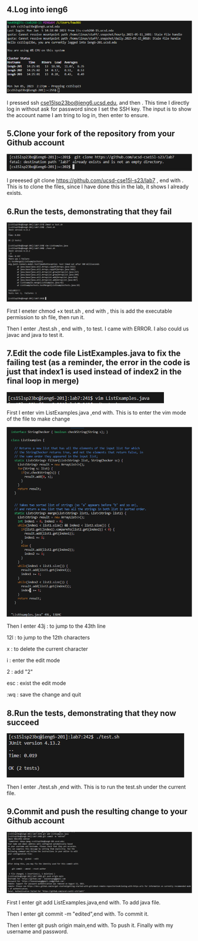 ## 4.Log into ieng6
![Image](lab4-ex-1.png)


I pressed ssh cse15lsp23bo@ieng6.ucsd.edu, and then <enter>. This time I directly log in without ask for password since I set the SSH key. The input is to show the account name I am tring to log in, then enter to ensure. 

  
## 5.Clone your fork of the repository from your Github account
![Image](Report-4-2.png)
  
  
I preeesed git clone https://github.com/ucsd-cse15l-s23/lab7 , end with <enter>. This is to clone the files, since I have done this in the lab, it shows I already exists.
  
  
## 6.Run the tests, demonstrating that they fail
![Image](Report-4-4.png)
  
  
First I eneter chmod +x test.sh , end with<enter> , this is add the executable permission to sh file, then run it. 
  
  
Then I enter ./test.sh , end with<enter> , to test. I came with ERROR. I also could us javac and java to test it.


## 7.Edit the code file ListExamples.java to fix the failing test (as a reminder, the error in the code is just that index1 is used instead of index2 in the final loop in merge)
![Image](Report-4-5.png)
  
  
First I enter vim ListExamples.java ,end with<enter>. This is to enter the vim mode of the file to make change
  

![Image](Report-4-6.png)
  
  
Then I enter 43j : to jump to the 43th line
  
  
12l : to jump to the 12th characters
  
  
x : to delete the current character
  
  
i : enter the edit mode
  
  
2 : add "2"
  
  
esc : exist the edit mode
  
  
:wq : save the change and quit

  
## 8.Run the tests, demonstrating that they now succeed
![Image](Report-4-7.png)
  
  
Then I enter ./test.sh ,end with<enter>. This is to run the test.sh under the current file.
  
## 9.Commit and push the resulting change to your Github account
![Image](Report-4-8.png)
  
  
First I enter git add ListExamples.java,end with<enter>. To add java file. 
  

Then I enter git commit -m "edited",end with<enter>.  To commit it. 
  
  
Then I enter  git push origin main,end with<enter>. To push it. Finally with my username and password.
